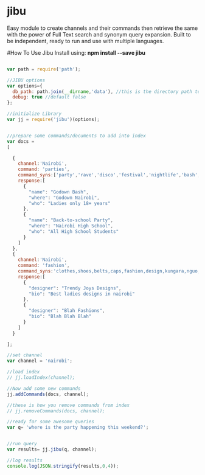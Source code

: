 # jibu
Easy module to create channels and their commands then retrieve the same with the power of Full Text search and synonym query expansion. Built to be independent, ready to run and use with multiple languages.

#How To Use Jibu
Install using: **npm install --save jibu**

```javascript

var path = require('path');

//JIBU options
var options={
  db_path: path.join(__dirname,'data'), //this is the directory path to our index/db
  debug: true //default false
};

//initialize Library
var jj = require('jibu')(options);


//prepare some commands/documents to add into index
var docs =
[

  {
    channel:'Nairobi',
    command: 'parties',
    command_syns:['party','rave','disco','festival','nightlife','bash','food','drinks','ALCOHOL***'],
    response:[
      {
        "name": "Godown Bash",
        "where": "Godown Nairobi",
        "who": "Ladies only 18+ years"
      },
      {
        "name": "Back-to-school Party",
        "where": "Nairobi High School",
        "who": "All High School Students"
      }
    ]
  },
  {
    channel:'Nairobi',
    command: 'fashion',
    command_syns:'clothes,shoes,belts,caps,fashion,design,kungara,nguo,kofia,kitenge'.split(','),
    response:[
      {
        "designer": "Trendy Joys Designs",
        "bio": "Best ladies designs in nairobi"
      },
      {
        "designer": "Blah Fashions",
        "bio": "Blah Blah Blah"
      }
    ]
  }

];

//set channel
var channel = 'nairobi';

//load index
// jj.loadIndex(channel);

//Now add some new commands
jj.addCommands(docs, channel);

//these is how you remove commands from index
// jj.removeCommands(docs, channel);

//ready for some awesome queries
var q= 'where is the party happening this weekend?';


//run query
var results= jj.jibu(q, channel);

//log results
console.log(JSON.stringify(results,0,4));



```
